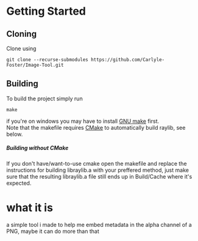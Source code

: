 # Getting Started

## Cloning
Clone using

```shell
git clone --recurse-submodules https://github.com/Carlyle-Foster/Image-Tool.git
```

## Building
To build the project simply run 

```shell
make
```

if you're on windows you may have to install [GNU make](https://www.gnu.org/software/make/) first.\
Note that the makefile requires [CMake](https://cmake.org/) to automatically build raylib, see below.
##### Building without CMake
If you don't have/want-to-use cmake open the makefile and replace the instructions for building libraylib.a with your preffered method,
just make sure that the resulting libraylib.a file still ends up in Build/Cache where it's expected. 

# what it is
a simple tool i made to help me embed metadata in the alpha channel of a PNG, maybe it can do more than that
